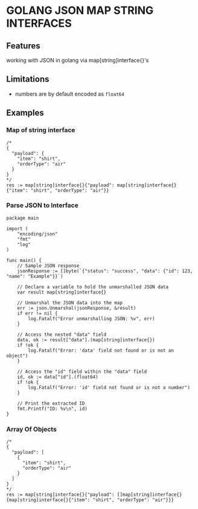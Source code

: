 # GOLANG JSON MAP STRING INTERFACES

## Features
working with JSON in golang via map[string]interface{}'s

## Limitations
- numbers are by default encoded as `float64`

## Examples

### Map of string interface

```golang
/*
{
  "payload": {
    "item": "shirt",
    "orderType": "air"
  }
}
*/
res := map[string]interface{}{"payload": map[string]interface{}{"item": "shirt", "orderType": "air"}}
```

### Parse JSON to Interface

```golang
package main

import (
	"encoding/json"
	"fmt"
	"log"
)

func main() {
	// Sample JSON response
	jsonResponse := []byte(`{"status": "success", "data": {"id": 123, "name": "Example"}}`)

	// Declare a variable to hold the unmarshalled JSON data
	var result map[string]interface{}

	// Unmarshal the JSON data into the map
	err := json.Unmarshal(jsonResponse, &result)
	if err != nil {
		log.Fatalf("Error unmarshalling JSON: %v", err)
	}

	// Access the nested "data" field
	data, ok := result["data"].(map[string]interface{})
	if !ok {
		log.Fatalf("Error: 'data' field not found or is not an object")
	}

	// Access the "id" field within the "data" field
	id, ok := data["id"].(float64)
	if !ok {
		log.Fatalf("Error: 'id' field not found or is not a number")
	}

	// Print the extracted ID
	fmt.Printf("ID: %v\n", id)
}
```

### Array Of Objects

```golang
/*
{
  "payload": [
    {
      "item": "shirt",
      "orderType": "air"
    }
  ]
}
*/
res := map[string]interface{}{"payload": []map[string]interface{}{map[string]interface{}{"item": "shirt", "orderType": "air"}}}
```
